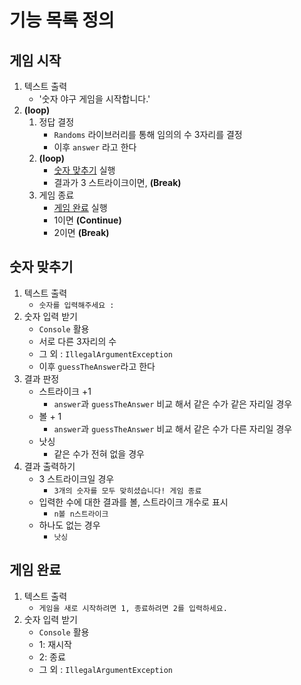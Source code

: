 # 기능 목록 정의

## 게임 시작

1. 텍스트 출력
    - '숫자 야구 게임을 시작합니다.'
2. **(loop)**
    1. 정답 결정
        - `Randoms` 라이브러리를 통해 임의의 수 3자리를 결정
        - 이후 `answer` 라고 한다
    2. **(loop)**
        - [숫자 맞추기](#숫자-맞추기) 실행
        - 결과가 3 스트라이크이면, **(Break)**
    3. 게임 종료
        - [게임 완료](#게임-완료) 실행
        - 1이면 **(Continue)**
        - 2이면 **(Break)**

## 숫자 맞추기

1. 텍스트 출력
    - `숫자를 입력해주세요 :`
2. 숫자 입력 받기
    - `Console` 활용
    - 서로 다른 3자리의 수
    - 그 외 : `IllegalArgumentException`
    - 이후 `guessTheAnswer`라고 한다
3. 결과 판정
    - 스트라이크 +1
        - `answer`과 `guessTheAnswer` 비교 해서 같은 수가 같은 자리일 경우
    - 볼 + 1
        - `answer`과 `guessTheAnswer` 비교 해서 같은 수가 다른 자리일 경우
    - 낫싱
        - 같은 수가 전혀 없을 경우
4. 결과 출력하기
    - 3 스트라이크일 경우
        - `3개의 숫자를 모두 맞히셨습니다! 게임 종료`
    - 입력한 수에 대한 결과를 볼, 스트라이크 개수로 표시
        - `n볼 n스트라이크`
    - 하나도 없는 경우
        - `낫싱`

## 게임 완료

1. 텍스트 출력
    - `게임을 새로 시작하려면 1, 종료하려면 2를 입력하세요.`
2. 숫자 입력 받기
    - `Console` 활용
    - 1: 재시작
    - 2: 종료
    - 그 외 : `IllegalArgumentException`